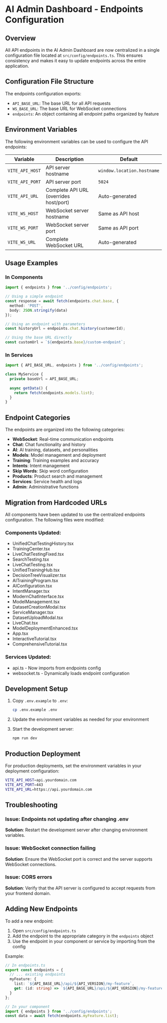 # AI Admin Dashboard - Endpoints Configuration

## Overview
All API endpoints in the AI Admin Dashboard are now centralized in a single configuration file located at `src/config/endpoints.ts`. This ensures consistency and makes it easy to update endpoints across the entire application.

## Configuration File Structure

The endpoints configuration exports:
- `API_BASE_URL`: The base URL for all API requests
- `WS_BASE_URL`: The base URL for WebSocket connections
- `endpoints`: An object containing all endpoint paths organized by feature

## Environment Variables

The following environment variables can be used to configure the API endpoints:

| Variable | Description | Default |
|----------|-------------|---------|
| `VITE_API_HOST` | API server hostname | `window.location.hostname` |
| `VITE_API_PORT` | API server port | `5024` |
| `VITE_API_URL` | Complete API URL (overrides host/port) | Auto-generated |
| `VITE_WS_HOST` | WebSocket server hostname | Same as API host |
| `VITE_WS_PORT` | WebSocket server port | Same as API port |
| `VITE_WS_URL` | Complete WebSocket URL | Auto-generated |

## Usage Examples

### In Components

```typescript
import { endpoints } from '../config/endpoints';

// Using a simple endpoint
const response = await fetch(endpoints.chat.base, {
  method: 'POST',
  body: JSON.stringify(data)
});

// Using an endpoint with parameters
const historyUrl = endpoints.chat.history(customerId);

// Using the base URL directly
const customUrl = `${endpoints.base}/custom-endpoint`;
```

### In Services

```typescript
import { API_BASE_URL, endpoints } from '../config/endpoints';

class MyService {
  private baseUrl = API_BASE_URL;
  
  async getData() {
    return fetch(endpoints.models.list);
  }
}
```

## Endpoint Categories

The endpoints are organized into the following categories:

- **WebSocket**: Real-time communication endpoints
- **Chat**: Chat functionality and history
- **AI**: AI training, datasets, and personalities
- **Models**: Model management and deployment
- **Training**: Training examples and accuracy
- **Intents**: Intent management
- **Skip Words**: Skip word configuration
- **Products**: Product search and management
- **Services**: Service health and logs
- **Admin**: Administrative functions

## Migration from Hardcoded URLs

All components have been updated to use the centralized endpoints configuration. The following files were modified:

### Components Updated:
- UnifiedChatTestingHistory.tsx
- TrainingCenter.tsx
- LiveChatTestingFixed.tsx
- SearchTesting.tsx
- LiveChatTesting.tsx
- UnifiedTrainingHub.tsx
- DecisionTreeVisualizer.tsx
- AITrainingProgram.tsx
- AIConfiguration.tsx
- IntentManager.tsx
- ModernChatInterface.tsx
- ModelManagement.tsx
- DatasetCreationModal.tsx
- ServiceManager.tsx
- DatasetUploadModal.tsx
- LiveChat.tsx
- ModelDeploymentEnhanced.tsx
- App.tsx
- InteractiveTutorial.tsx
- ComprehensiveTutorial.tsx

### Services Updated:
- api.ts - Now imports from endpoints config
- websocket.ts - Dynamically loads endpoint configuration

## Development Setup

1. Copy `.env.example` to `.env`:
   ```bash
   cp .env.example .env
   ```

2. Update the environment variables as needed for your environment

3. Start the development server:
   ```bash
   npm run dev
   ```

## Production Deployment

For production deployments, set the environment variables in your deployment configuration:

```bash
VITE_API_HOST=api.yourdomain.com
VITE_API_PORT=443
VITE_API_URL=https://api.yourdomain.com
```

## Troubleshooting

### Issue: Endpoints not updating after changing .env
**Solution**: Restart the development server after changing environment variables.

### Issue: WebSocket connection failing
**Solution**: Ensure the WebSocket port is correct and the server supports WebSocket connections.

### Issue: CORS errors
**Solution**: Verify that the API server is configured to accept requests from your frontend domain.

## Adding New Endpoints

To add a new endpoint:

1. Open `src/config/endpoints.ts`
2. Add the endpoint to the appropriate category in the `endpoints` object
3. Use the endpoint in your component or service by importing from the config

Example:
```typescript
// In endpoints.ts
export const endpoints = {
  // ... existing endpoints
  myFeature: {
    list: `${API_BASE_URL}/api/${API_VERSION}/my-feature`,
    get: (id: string) => `${API_BASE_URL}/api/${API_VERSION}/my-feature/${id}`,
  }
};

// In your component
import { endpoints } from '../config/endpoints';
const data = await fetch(endpoints.myFeature.list);
```